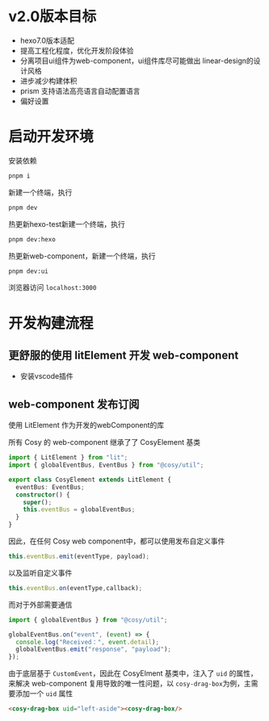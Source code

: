 # v2.0版本目标

- hexo7.0版本适配
- 提高工程化程度，优化开发阶段体验
- 分离项目ui组件为web-component，ui组件库尽可能做出 linear-design的设计风格
- 进步减少构建体积
- prism 支持语法高亮语言自动配置语言
- 偏好设置

# 启动开发环境

安装依赖
```bash
pnpm i
```

新建一个终端，执行
```bash
pnpm dev
```

热更新hexo-test新建一个终端，执行
```bash
pnpm dev:hexo
```

热更新web-component，新建一个终端，执行
```bash
pnpm dev:ui
```

浏览器访问 `localhost:3000`

# 开发构建流程

## 更舒服的使用 litElement 开发 web-component

- 安装vscode插件


## web-component 发布订阅

使用 LitElement 作为开发的webComponent的库

所有 Cosy 的 web-component 继承了了 CosyElement 基类

```ts
import { LitElement } from "lit";
import { globalEventBus, EventBus } from "@cosy/util";

export class CosyElement extends LitElement {
  eventBus: EventBus;
  constructor() {
    super();
    this.eventBus = globalEventBus;
  }
}
```

因此，在任何 Cosy web component中，都可以使用发布自定义事件

```ts
this.eventBus.emit(eventType, payload);
```

以及监听自定义事件

```ts
this.eventBus.on(eventType,callback);
```

而对于外部需要通信

```ts
import { globalEventBus } from "@cosy/util";

globalEventBus.on("event", (event) => {
  console.log("Received：", event.detail);
  globalEventBus.emit("response", "payload");
});
```

由于底层基于 `CustomEvent`，因此在 CosyElment 基类中，注入了 `uid` 的属性，来解决 web-component 复用导致的唯一性问题，以 `cosy-drag-box`为例，主需要添加一个 `uid` 属性

```html
<cosy-drag-box uid="left-aside"><cosy-drag-box/>
```